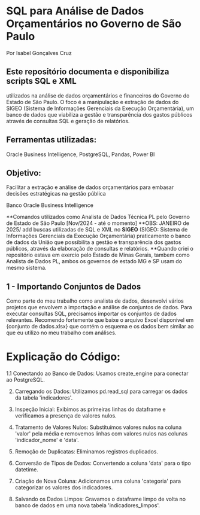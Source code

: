 # SQL para Análise de Dados Orçamentários no Governo de São Paulo

Por Isabel Gonçalves Cruz

## Este repositório documenta e disponibiliza scripts SQL e XML
utilizados na análise de dados orçamentários e financeiros do Governo do Estado de São Paulo. O foco é a manipulação e extração de dados do SIGEO (Sistema de Informações Gerenciais da Execução Orçamentária), um banco de dados que viabiliza a gestão e transparência dos gastos públicos através de consultas SQL e geração de relatórios.

## Ferramentas utilizadas: 
Oracle Business Intelligence, PostgreSQL, Pandas, Power BI

## Objetivo: 
Facilitar a extração e análise de dados orçamentários para embasar decisões estratégicas na gestão pública

Banco Oracle Business Intelligence


  **Comandos utilizados como Analista de Dados Técnica PL pelo Governo de Estado de São Paulo [Nov/2024 - até o momento] 
  **OBS: JANEIRO de 2025/ add buscas utilizadas de SQL e XML no **SIGEO** (SIGEO: Sistema de Informações Gerenciais da Execução Orçamentária) praticamente o banco de dados da União que possibilita a gestão e transparência dos gastos públicos, através da elaboração de consultas e relatórios. 
  **Quando criei o repositório estava em exercio pelo Estado de Minas Gerais, tambem como Analista de Dados PL, ambos os governos de estado MG e SP usam do mesmo sistema.


  ## 1 - Importando Conjuntos de Dados

Como parte do meu trabalho como analista de dados, desenvolvi vários projetos que envolvem a importação e análise de conjuntos de dados. Para executar consultas SQL, precisamos importar os conjuntos de dados relevantes. Recomendo fortemente que baixe o arquivo Excel disponível em {conjunto de dados.xlsx} que contém o esquema e os dados bem similar ao que eu utilizo no meu trabalho com análises. 

  # Explicação do Código:
  
  1.1 Conectando ao Banco de Dados: Usamos create_engine para conectar ao PostgreSQL.
  
  2. Carregando os Dados: Utilizamos pd.read_sql para carregar os dados da tabela 'indicadores'.
  
  3. Inspeção Inicial: Exibimos as primeiras linhas do dataframe e verificamos a presença de valores nulos.
  
  4. Tratamento de Valores Nulos: Substituímos valores nulos na coluna 'valor' pela média e removemos linhas com valores nulos nas colunas 'indicador_nome' e 'data'.
  
  5. Remoção de Duplicatas: Eliminamos registros duplicados.
  
  6. Conversão de Tipos de Dados: Convertendo a coluna 'data' para o tipo datetime.
  
  7. Criação de Nova Coluna: Adicionamos uma coluna 'categoria' para categorizar os valores dos indicadores.
 
  8. Salvando os Dados Limpos: Gravamos o dataframe limpo de volta no banco de dados em uma nova tabela 'indicadores_limpos'.
